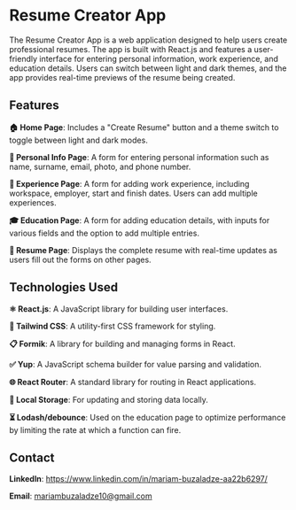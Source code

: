 # Resume Creator App

The Resume Creator App is a web application designed to help users create professional resumes. The app is built with React.js and features a user-friendly interface for entering personal information, work experience, and education details. Users can switch between light and dark themes, and the app provides real-time previews of the resume being created.

 
## Features  

**🏠 Home Page**: Includes a "Create Resume" button and a theme switch to toggle between light and dark modes.  
  
**📝 Personal Info Page**: A form for entering personal information such as name, surname, email, photo, and phone number.  
  
**💼 Experience Page**: A form for adding work experience, including workspace, employer, start and finish dates. Users can add multiple experiences.  
  
**🎓 Education Page**: A form for adding education details, with inputs for various fields and the option to add multiple entries.  
  
**📄 Resume Page**: Displays the complete resume with real-time updates as users fill out the forms on other pages.   


    
## Technologies Used  

**⚛️ React.js**: A JavaScript library for building user interfaces.  
  
**🎨 Tailwind CSS**: A utility-first CSS framework for styling.  
  
**📋 Formik**: A library for building and managing forms in React.  
  
**✅ Yup**: A JavaScript schema builder for value parsing and validation.  
  
**🌐 React Router**: A standard library for routing in React applications.  
  
**💾 Local Storage**: For updating and storing data locally.  
  
**⏳ Lodash/debounce**: Used on the education page to optimize performance by limiting the rate at which a function can fire.   
  

## Contact
**LinkedIn**: https://www.linkedin.com/in/mariam-buzaladze-aa22b6297/  
  
**Email**: mariambuzaladze10@gmail.com
